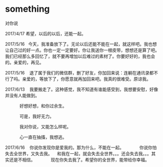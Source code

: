 # something
对你说

2017/4/17   希望，以后的以后，还能一起。

2017/5/16   今天，我准备放下了。无论以后还能不能在一起，就这样吧。我也想让自己过的好一点。你也一定一定要好。你让我送你一根皮带，想想还是算了吧。我们已经那么多回忆了，就不要再增加以后难过的素材了。你要好好的，我也会的。亲爱的，再见。

2017/5/16    退了属于我们的微信群，删了好友，你加回来说：连躺在通讯录都不行了吗。亲爱的，等放下了，你愿意就再加回来吧。我真的很难受。原谅我。

2017/6/13    我要搬走了。这种感觉，我不知道有谁能感受到，我想要安慰，好像并没有人能做到。

             好想好想，和你过余生。
             
             可是，我好无力。
            
             
             我对你说，又能怎么样呢。
             
             心一直在抽搐，我想逃。

2017/6/16    你说你发现你是爱我的。那为什么，不能在一起。
             你说你怕失去全世界，又失去我。    和我在一起，就会失去全世界。。。还会失去我。。。其实还是不相信。
             现在你失去我了。希望你的全世界，能带给你幸福。

